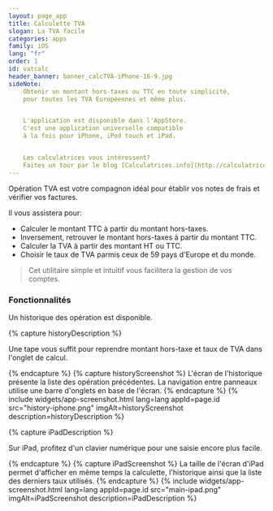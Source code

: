 ```yaml
---
layout: page_app
title: Calculette TVA
slogan: La TVA facile
categories: apps
family: iOS
lang: "fr"
order: 1
id: vatcalc
header_banner: banner_calcTVA-iPhone-16-9.jpg
sideNote:
    Obtenir un montant hors-taxes ou TTC en toute simplicité, 
    pour toutes les TVA Européennes et même plus.


    L'application est disponible dans l'AppStore.
    C'est une application universelle compatible 
    à la fois pour iPhone, iPod touch et iPad.


    Les calculatrices vous intéressent? 
    Faites un tour par le blog [Calculatrices.info](http://calculatrice.info/) !
---
```


Opération TVA est votre compagnon idéal pour établir vos notes de frais 
et vérifier vos factures.

Il vous assistera pour:

- Calculer le montant TTC à partir du montant hors-taxes.
- Inversement, retrouver le montant hors-taxes à partir du montant TTC.
- Calculer la TVA à partir des montant HT ou TTC.
- Choisir le taux de TVA parmis ceux de 59 pays d'Europe et du monde.

> Cet utilitaire simple et intuitif vous facilitera la gestion de vos comptes.

### Fonctionnalités

Un historique des opération est disponible.

{% capture historyDescription %}

Une tape vous suffit pour reprendre montant hors-taxe et taux de TVA dans 
l'onglet de calcul.

{% endcapture %}
{% capture historyScreenshot %}
L'écran de l'historique présente la liste des opération précédentes.
La navigation entre panneaux utilise une barre d'onglets en base de l'écran.
{% endcapture %}
{% include widgets/app-screenshot.html 
        lang=lang 
        appId=page.id 
        src="history-iphone.png" imgAlt=historyScreenshot
        description=historyDescription %}


{% capture iPadDescription %}

Sur iPad, profitez d'un clavier numérique pour une saisie encore plus facile.

{% endcapture %}
{% capture iPadScreenshot %}
La taille de l'écran d'iPad permet d'afficher en même temps la calculette,
l'historique ainsi que la liste des derniers taux utilisés.
{% endcapture %}
{% include widgets/app-screenshot.html 
        lang=lang 
        appId=page.id 
        src="main-ipad.png" imgAlt=iPadScreenshot
        description=iPadDescription %}
